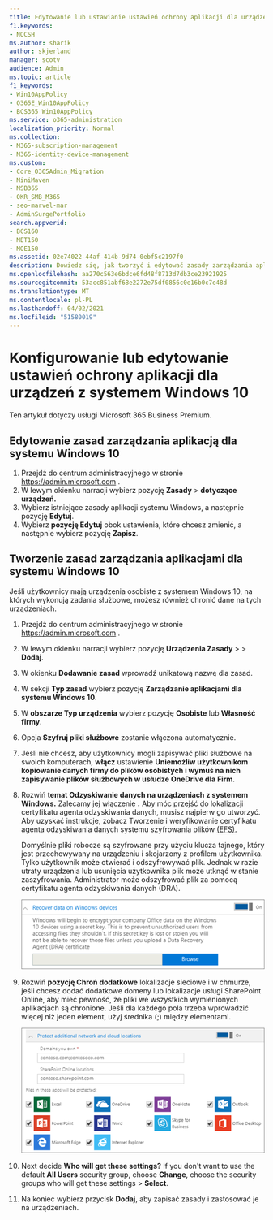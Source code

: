 ```yaml
---
title: Edytowanie lub ustawianie ustawień ochrony aplikacji dla urządzeń z systemem Windows 10
f1.keywords:
- NOCSH
ms.author: sharik
author: skjerland
manager: scotv
audience: Admin
ms.topic: article
f1_keywords:
- Win10AppPolicy
- O365E_Win10AppPolicy
- BCS365_Win10AppPolicy
ms.service: o365-administration
localization_priority: Normal
ms.collection:
- M365-subscription-management
- M365-identity-device-management
ms.custom:
- Core_O365Admin_Migration
- MiniMaven
- MSB365
- OKR_SMB_M365
- seo-marvel-mar
- AdminSurgePortfolio
search.appverid:
- BCS160
- MET150
- MOE150
ms.assetid: 02e74022-44af-414b-9d74-0ebf5c2197f0
description: Dowiedz się, jak tworzyć i edytować zasady zarządzania aplikacją oraz chronić pliki służbowe na osobistych urządzeniach użytkowników z systemem Windows 10.
ms.openlocfilehash: aa270c563e6bdce6fd48f8713d7db3ce23921925
ms.sourcegitcommit: 53acc851abf68e2272e75df0856c0e16b0c7e48d
ms.translationtype: MT
ms.contentlocale: pl-PL
ms.lasthandoff: 04/02/2021
ms.locfileid: "51580019"
---
```

# <a name="set-or-edit-application-protection-settings-for-windows-10-devices"></a>Konfigurowanie lub edytowanie ustawień ochrony aplikacji dla urządzeń z systemem Windows 10

Ten artykuł dotyczy usługi Microsoft 365 Business Premium.

## <a name="edit-an-app-management-policy-for-windows-10"></a>Edytowanie zasad zarządzania aplikacją dla systemu Windows 10

1. Przejdź do centrum administracyjnego w stronie <a href="https://go.microsoft.com/fwlink/p/?linkid=837890" target="_blank">https://admin.microsoft.com</a> .     
2. W lewym okienku narracji wybierz pozycję **Zasady** \> **dotyczące urządzeń.**
1. Wybierz istniejące zasady aplikacji systemu Windows, a następnie pozycję **Edytuj**.
1. Wybierz **pozycję Edytuj** obok ustawienia, które chcesz zmienić, a następnie wybierz pozycję **Zapisz**.

## <a name="create-an-app-management-policy-for-windows-10"></a>Tworzenie zasad zarządzania aplikacjami dla systemu Windows 10

Jeśli użytkownicy mają urządzenia osobiste z systemem Windows 10, na których wykonują zadania służbowe, możesz również chronić dane na tych urządzeniach.
  
1. Przejdź do centrum administracyjnego w stronie <a href="https://go.microsoft.com/fwlink/p/?linkid=837890" target="_blank">https://admin.microsoft.com</a> . 
2. W lewym okienku narracji wybierz pozycję **Urządzenia Zasady** \>  \> **Dodaj**.
3. W okienku **Dodawanie zasad** wprowadź unikatową nazwę dla zasad. 
4. W sekcji **Typ zasad** wybierz pozycję **Zarządzanie aplikacjami dla systemu Windows 10**.
5. W **obszarze Typ urządzenia** wybierz pozycję **Osobiste** lub **Własność firmy**.
6. Opcja **Szyfruj pliki służbowe** zostanie włączona automatycznie. 
7. Jeśli nie chcesz, aby użytkownicy mogli zapisywać pliki służbowe na swoich komputerach, **włącz** ustawienie **Uniemożliw użytkownikom kopiowanie danych firmy do plików osobistych i wymuś na nich zapisywanie plików służbowych w usłudze OneDrive dla Firm**. 
9. Rozwiń **temat Odzyskiwanie danych na urządzeniach z systemem Windows.** Zalecamy jej włączenie **.**
    Aby móc przejść do lokalizacji certyfikatu agenta odzyskiwania danych, musisz najpierw go utworzyć. Aby uzyskać instrukcje, zobacz Tworzenie i weryfikowanie certyfikatu agenta odzyskiwania danych systemu szyfrowania plików [(EFS).](/windows/security/information-protection/windows-information-protection/create-and-verify-an-efs-dra-certificate)
    
    Domyślnie pliki robocze są szyfrowane przy użyciu klucza tajnego, który jest przechowywany na urządzeniu i skojarzony z profilem użytkownika. Tylko użytkownik może otwierać i odszyfrowywać plik. Jednak w razie utraty urządzenia lub usunięcia użytkownika plik może utknąć w stanie zaszyfrowania. Administrator może odszyfrować plik za pomocą certyfikatu agenta odzyskiwania danych (DRA).
    
    ![Browse to Data Recovery Agent certificate.](../media/7d7d664f-b72f-4293-a3e7-d0fa7371366c.png)
  
10. Rozwiń **pozycję Chroń dodatkowe** lokalizacje sieciowe i w chmurze, jeśli chcesz dodać dodatkowe domeny lub lokalizacje usługi SharePoint Online, aby mieć pewność, że pliki we wszystkich wymienionych aplikacjach są chronione. Jeśli dla każdego pola trzeba wprowadzić więcej niż jeden element, użyj średnika (;) między elementami.
    
    ![Expand Protect additional network and cloud locations, and enter domains or SharePoint Online sites you own.](../media/7afaa0c7-ba53-456d-8c61-312c45e09625.png)
  
11. Next decide **Who will get these settings?** If you don't want to use the default **All Users** security group, choose **Change**, choose the security groups who will get these settings \> **Select**.
12. Na koniec wybierz przycisk **Dodaj**, aby zapisać zasady i zastosować je na urządzeniach.